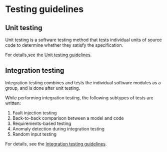 # Testing guidelines

## Unit testing

Unit testing is a software testing method that tests individual units of source code to determine whether they satisfy the specification.

For details,see the [Unit testing guidelines](unit-testing.md).

## Integration testing

Integration testing combines and tests the individual software modules as a group, and is done after unit testing.

While performing integration testing, the following subtypes of tests are written:

1. Fault injection testing
2. Back-to-back comparison between a model and code
3. Requirements-based testing
4. Anomaly detection during integration testing
5. Random input testing

For details, see the [Integration testing guidelines](integration-testing.md).
